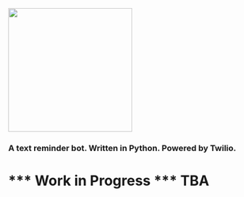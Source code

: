 <img src="https:////c1.staticflickr.com/5/4894/31633985757_1886a7bb04_m.jpg" alth="RoboRemindme" width="250" height="250">

### A text reminder bot. Written in Python. Powered by Twilio.

# *** Work in Progress *** TBA
